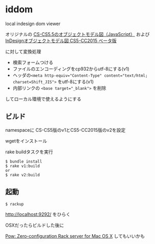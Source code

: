 # iddom

local indesign dom viewer

オリジナルの
[CS-CS5.5のオブジェクトモデル図（JavaScript）](http://indesign.cs5.xyz/dom_about.html)
および
[InDesignオブジェクトモデル図 CS5-CC2015 ベータ版](http://indesign.cs5.xyz/dom/about.html)

に対して変換処理

- 検索フォームつける
- ファイルのエンコーディングをcp932からutf-8にする(v1)
- ヘッダの`<meta http-equiv="Content-Type" content="text/html; charset=Shift_JIS">` をutf-8にする(v1)
- 内部リンクの `<base target="_blank">` を削除

してローカル環境で使えるようにする


## ビルド

namespaceに CS-CS5版のv1とCS5-CC2015版のv2を設定

wgetをインストール

rake buildタスクを実行

~~~
$ bundle install
$ rake v1:build
or
$ rake v2:build
~~~

## 起動

~~~
$ rackup
~~~

[http://localhost:9292/](http://localhost:9292/) をひらく

OSXだったらビルドした後に

[Pow: Zero-configuration Rack server for Mac OS X](http://pow.cx/) してもいいかも